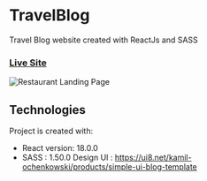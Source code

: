 # TravelBlog 
Travel Blog website created with ReactJs and SASS

### [Live Site](https://travel-blog-theta.vercel.app/)

![Restaurant Landing Page](https://i.ibb.co/ZWR2WHJ/travel-blog.jpg)

## Technologies
Project is created with:
* React version: 18.0.0
* SASS : 1.50.0
Design UI : https://ui8.net/kamil-ochenkowski/products/simple-ui-blog-template


